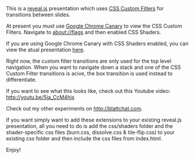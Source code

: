 This is a <a href="http://lab.hakim.se/reveal-js/#/" target="_blank">reveal.js</a> presentation which uses <a href="http://html.adobe.com/webstandards/csscustomfilters" target="_blank">CSS Custom Filters</a> for transitions between slides.

At present you must use <a href="https://tools.google.com/dlpage/chromesxs" target="_blank">Google Chrome Canary</a> to view the CSS Custom Filters. Navigate to <a href="about://flags">about://flags</a> and then enabled CSS Shaders.

If you are using Google Chrome Canary with CSS Shaders enabled, you can view the atual presentation <a href="http://awgreenblatt.github.com/reveal-shaders/" target="_blank">here</a>.

Right now, the custom filter transitions are only used for the top level navigation.  When you want to navigate down a stack and one of the CSS Custom Filter transitions is acive, the box transition is used instead to differentiate.

If you want to see what this looks like, check out this Youtube video: <a href="http://youtu.be/s2p512eVsmE" target="_blank">http://youtu.be/5ja_CcM4his</a>

Check out my other experiments on <http://blattchat.com>.

If you want simply want to add these extensions to your existing reveal.js presentation, all you need to do is add the css/shaders folder and the shader-specific css files (burn.css, dissolve.css & tile-flip.css) to your existing css folder and then include the css files from index.html.

Enjoy!

